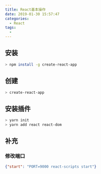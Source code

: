 ```yaml
---
title: React基本操作
date: 2019-01-30 15:57:47
categories: 
  - React
tags: 
  -
---
```

## 安装
```bash
> npm install -g create-react-app
```

## 创建
```bash
> create-react-app
```

## 安装插件
```bash
> yarn init
> yarn add react react-dom
```

## 补充
### 修改端口
```json
{"start": "PORT=9000 react-scripts start"}
```
